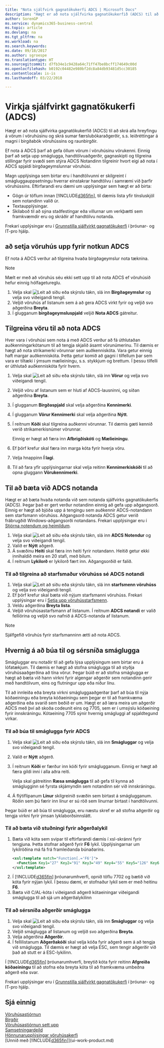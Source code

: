 ```yaml
---
title: "Nota sjálfvirk gagnatökukerfi ADCS | Microsoft Docs"
description: "Hægt er að nota sjálfvirka gagnatökukerfið (ADCS) til að skrá alla hreyfingu á vörum í vöruhúsinu og skrá sumar færslubókaraðgerðir, s.s. leiðréttingar á magni í birgðabók vöruhússins og raunbirgðir."
author: SorenGP
ms.service: dynamics365-business-central
ms.topic: article
ms.devlang: na
ms.tgt_pltfrm: na
ms.workload: na
ms.search.keywords: 
ms.date: 09/18/2017
ms.author: sgroespe
ms.translationtype: HT
ms.sourcegitcommit: d7fb34e1c9428a64c71ff47be8bcff174649c00d
ms.openlocfilehash: b0192c04482e980bf2dc8a84db93481d5cc30185
ms.contentlocale: is-is
ms.lasthandoff: 03/22/2018

---
```

# <a name="enable-automated-data-capture-systems-adcs"></a>Virkja sjálfvirkt gagnatökukerfi (ADCS)
Hægt er að nota sjálfvirka gagnatökukerfið (ADCS) til að skrá alla hreyfingu á vörum í vöruhúsinu og skrá sumar færslubókaraðgerðir, s.s. leiðréttingar á magni í birgðabók vöruhússins og raunbirgðir.  

Ef nota á ADCS þarf að gefa öllum vörum í vöruhúsinu vörukenni. Einnig þarf að setja upp smáglugga, handtölvuaðgerðir, gagnaskipti og tilgreina stillingar fyrir svæði sem stýra ADCS Notandinn tilgreinir hvort eigi að nota í ADCS spjaldi birgðageymslunnar vöruhúsi.

Magn upplýsinga sem birtar eru í handtölvunni er skilgreint í smágluggauppsetningu hverrar einstakrar handtölvu í samræmi við þarfir vöruhússins. Eftirfarandi eru dæmi um upplýsingar sem hægt er að birta:  

- Gögn úr töflum innan [!INCLUDE[d365fin](includes/d365fin_md.md)], til dæmis lista yfir tínsluskjöl sem notandinn valið úr.  
- Textaupplýsingar.  
- Skilaboð til að sýna staðfestingar eða villurnar um verkþætti sem framkvæmdir eru og skráðir af handtölvu notanda.

Frekari upplýsingar eru í [Grunnstilla sjálfvirkt gagnatökukerfi](/dynamics-nav/Configuring-Automated-Data-Capture-System) í þróunar- og IT-pro hjálp.

## <a name="to-set-up-a-warehouse-to-use-adcs"></a>að setja vöruhús upp fyrir notkun ADCS  
Ef nota á ADCS verður að tilgreina hvaða birgðageymslur nota tæknina.  

> [!NOTE]  
>  Mælt er með að vöruhús séu ekki sett upp til að nota ADCS ef vöruhúsið hefur einnig hólfagetureglu.

1.  Velja skal ![Leit að síðu eða skýrslu](media/ui-search/search_small.png "Leit að síðu eða skýrslu táknið") tákn, slá inn  **Birgðageymslur** og velja svo viðeigandi tengil.
2.  Veljið vöruhús af listanum sem á að gera ADCS virkt fyrir og veljið svo aðgerðina **Breyta**.
3. Í glugganum **birgðageymsluspjald** veljið **Nota ADCS** gátreitur.  

## <a name="to-specify-an-item-to-use-adcs"></a>Tilgreina vöru til að nota ADCS  
Hver vara í vöruhúsi sem nota á með ADCS verður að fá úthlutaðan auðkenningarkótanum til að tengja skjalið ásamt vörunúmerinu. Til dæmis er hægt að nota strikamerki vörunnar sem auðkenniskóta. Vara getur einnig haft margar auðkenniskóta. Þetta getur komið að gagni í tilfellum þar sem vara er tiltæki í ýmsum mælieiningu, s.s. stykkjum og brettum. Í þessu tilfelli er úthlutað auðkenniskóta fyrir hvern.    

1.  Velja skal ![Leit að síðu eða skýrslu](media/ui-search/search_small.png "Leit að síðu eða skýrslu táknið") tákn, slá inn **Vörur** og velja svo viðeigandi tengil.  
2.  Veljið vöru af listanum sem er hluti af ADCS-lausninni, og síðan aðgerðina **Breyta**.
3. Í glugganum **Birgðaspjald** skal velja aðgerðina **Kennimerki**.
4. Í glugganum **Vörur Kennimerki** skal velja aðgerðina **Nýtt**.
5. Í reitnum **Kóði** skal tilgreina auðkenni vörunnar. Til dæmis gæti kennið verið strikamerkisnúmer vörunnar.  

    Einnig er hægt að færa inn **Afbrigðiskóti** og **Mælieiningu**.  

6. Ef þörf krefur skal færa inn marga kóta fyrir hverja vöru.
7. Velja hnappinn **Í lagi**.  
8.  Til að fara yfir upplýsingarnar skal velja reitinn **Kennimerkiskóði** til að opna gluggann **Vörukennimerki**.

## <a name="to-add-an-adcs-user"></a>Til að bæta við ADCS notanda  
Hægt er að bæta hvaða notanda við sem notanda sjálfvirks gagnatökukerfis (ADCS). Þegar það er gert verður notandinn einnig að gefa upp aðgangsorð. Einnig er hægt að bjóða upp á tengingu sem auðkennir ADCS-notandann sem starfsmann vöruhúss. Aðgangsorð notanda ADCS getur verið frábrugðið Windows-aðgangsorði notandans. Frekari upplýsingar eru í [Stjórna notendum og heimildum](ui-how-users-permissions.md).

1.  Velja skal ![Leit að síðu eða skýrslu](media/ui-search/search_small.png "Leit að síðu eða skýrslu táknið") tákn, slá inn **ADCS Notendur** og velja svo viðeigandi tengil.  
2. Valið er **Nýtt** aðgerð.  
3.  Á svæðinu **Heiti** skal færa inn heiti fyrir notandann. Heitið getur ekki innihaldið meira en 20 stafi, með bilum.  
4.  Í reitnum **Lykilorð** er lykilorð fært inn. Aðgangsorðið er falið.  

### <a name="to-specify-that-a-warehouse-employee-is-an-adcs-user"></a>Til að tilgreina að starfsmaður vöruhúss sé ADCS notandi  
1.  Velja skal ![Leit að síðu eða skýrslu](media/ui-search/search_small.png "Leit að síðu eða skýrslu táknið") tákn, slá inn **starfsmenn vöruhúss** og velja svo viðeigandi tengil.  
2.  Ef þörf krefur skal bæta við nýjum starfsmanni vöruhúss. Frekari upplýsingar eru í [Setja upp vöruhússtarfsmenn](warehouse-how-to-set-up-warehouse-employees.md).  
3.  Veldu aðgerðina **Breyta lista**.  
4.  Veljið vöruhúsastarfsmann af listanum. Í reitnum **ADCS notandi** er valið felliörina og veljið svo nafnið á ADCS-notanda af listanum.  

> [!NOTE]  
>  Sjálfgefið vöruhús fyrir starfsmanninn ætti að nota ADCS.

## <a name="to-create-and-customize-miniforms"></a>Hvernig á að búa til og sérsníða smáglugga
Smágluggar eru notaðir til að gefa lýsa upplýsingum sem birtar eru á lófatækjum. Til dæmis er hægt að stofna smáglugga til að styðja vöruhúsaaðgerðina að tína vörur. Þegar búið er að stofna smáglugga er hægt að bæta við hann virkni fyrir algengar aðgerðir sem notandinn gerir með handtölvum, eins og flutningur upp eða niður línu.  

Til að innleiða eða breyta virkni smágluggaaðgerðar þarf að búa til nýja kóðaeiningu eða breyta kóðaeiningu sem þegar er til að framkvæma aðgerðina eða svarið sem beðið er um. Hægt er að læra meira um aðgerðir ADCS með því að skoða codeunit eins og 7705, sem er í umsýslu kóðaeining fyrir innskráningu. Kótaeining 7705 sýnir hvernig smágluggi af spjaldtegund virkar.  

### <a name="to-create-a-miniform-for-adcs"></a>Til að búa til smáglugga fyrir ADCS  
1.  Velja skal ![Leit að síðu eða skýrslu](media/ui-search/search_small.png "Leit að síðu eða skýrslu táknið") tákn, slá inn **Smágluggar** og velja svo viðeigandi tengil.  
2. Valið er **Nýtt** aðgerð.  
3.  Í reitnum **Kóði** er færður inn kóði fyrir smáglugganum. Einnig er hægt að færa gildi inni í alla aðra reiti.  

    Velja skal gátreitinn **Ræsa smáglugga** til að gefa til kynna að smáglugginn sé fyrsta skjámyndin sem notandinn sér við innskráningu.  

4.  Á flýtiflipanum **Línur** skilgreinið svæðin sem birtast á smáglugganum. Röðin sem þú færir inn línur er sú röð sem línurnar birtast í handtölvunni.  

Þegar búið er að búa til smáglugga, eru næstu skref er að stofna aðgerðir og tengja virkni fyrir ýmsan lyklaborðsinnslátt.  

### <a name="to-add-support-for-a-function-key"></a>Til að bæta við stuðningi fyrir aðgerðalykil  
1.  Bæta við kóta sem svipar til eftirfarandi dæmis í xsl-skránni fyrir tengjuna. Þetta stofnar aðgerð fyrir **F6** lykil. Upplýsingarnar um lykilröðina má fá frá framleiðanda búnaðarins.  
    ```xml  
    <xsl:template match="Function[.='F6']">  
      <Function Key1="27" Key2="91" Key3="49" Key4="55" Key5="126" Key6="0"><xsl:value-of select="."/></Function>  
    </xsl:template>  

    ```  
2.  Í [!INCLUDE[d365fin](includes/d365fin_md.md)] þróunarumhverfi, opnið töflu 7702 og bætið við kóta fyrir nýjan lykil. Í þessu dæmi, er stofnaður lykil sem er með heitinu **F6**.  
3.  Bæta við C/AL-kóta í viðeigandi aðgerð kótaeiningar viðeigandi smáglugga til að sjá um aðgerðalykilinn  

### <a name="to-customize-miniform-functions"></a>Til að sérsníða aðgerðir smáglugga  
1.  Velja skal ![Leit að síðu eða skýrslu](media/ui-search/search_small.png "Leit að síðu eða skýrslu táknið") tákn, slá inn **Smágluggar** og velja svo viðeigandi tengil.  
2.  Veljið smáglugga af listanum og veljið svo aðgerðina **Breyta**.  
3.  Velja aðgerðina **Aðgerðir**.  
4.  Í fellilistanum **Aðgerðakóði** skal velja kóða fyrir aðgerð sem á að tengja við smáglugga. Til dæmis er hægt að velja ESC, sem tengir aðgerðir við það að stutt er á ESC-lykilinn.  

Í [!INCLUDE[d365fin](includes/d365fin_md.md)] þróunarumhverfi, breytið kóta fyrir reitinn **Afgreiða kóðaeiningu** til að stofna eða breyta kóta til að framkvæma umbeðna aðgerð eða svar.

Frekari upplýsingar eru í [Grunnstilla sjálfvirkt gagnatökukerfi](/dynamics-nav/Configuring-Automated-Data-Capture-System) í þróunar- og IT-pro hjálp.

## <a name="see-also"></a>Sjá einnig  
[Vöruhúsastjórnun](warehouse-manage-warehouse.md)  
[Birgðir](inventory-manage-inventory.md)  
[Vöruhúsastjórnun sett upp](warehouse-setup-warehouse.md)     
[Samsetningardeild](assembly-assemble-items.md)    
[Hönnunarupplýsingar vöruhúsakerfi](design-details-warehouse-management.md)  
[Unnið með [!INCLUDE[d365fin](includes/d365fin_md.md)]](ui-work-product.md)

